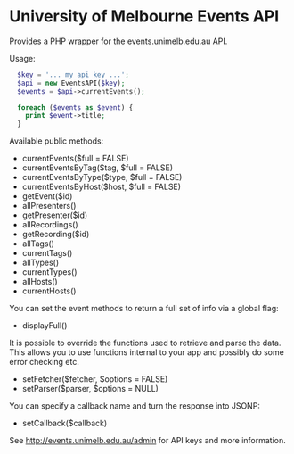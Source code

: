 University of Melbourne Events API
==================================

Provides a PHP wrapper for the events.unimelb.edu.au API.

Usage:
```php
  $key = '... my api key ...';
  $api = new EventsAPI($key);
  $events = $api->currentEvents();

  foreach ($events as $event) {
    print $event->title;
  }
```

Available public methods:

 * currentEvents($full = FALSE)
 * currentEventsByTag($tag, $full = FALSE)
 * currentEventsByType($type, $full = FALSE)
 * currentEventsByHost($host, $full = FALSE)
 * getEvent($id)
 * allPresenters()
 * getPresenter($id)
 * allRecordings()
 * getRecording($id)
 * allTags()
 * currentTags()
 * allTypes()
 * currentTypes()
 * allHosts()
 * currentHosts()

You can set the event methods to return a full set of info via a global flag:

 * displayFull()

It is possible to override the functions used to retrieve and parse the data.
This allows you to use functions internal to your app and possibly do some
error checking etc.

 * setFetcher($fetcher, $options = FALSE)
 * setParser($parser, $options = NULL)

You can specify a callback name and turn the response into JSONP:

  * setCallback($callback)

See http://events.unimelb.edu.au/admin for API keys and more information.
